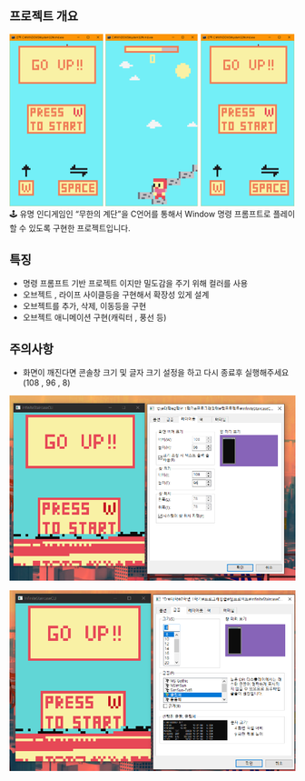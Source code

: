 ## 프로젝트 개요

<img src="redeme.assets/noname01.bmp" alt="noname01" style="zoom:50%;" />

<img src="redeme.assets/noname02.bmp" alt="noname02" style="zoom:50%;" />

<img src="redeme.assets/noname01-1711941770470-3.bmp" alt="noname01" style="zoom:50%;" />

<aside> 🕹️ 유명 인디게임인 “무한의 계단”을 C언어를 통해서 Window 명령 프롬프트로 플레이 할 수 있도록 구현한 프로젝트입니다.</aside>



## 특징

- 명령 프롬프트 기반 프로젝트 이지만 밀도감을 주기 위해 컬러를 사용
- 오브젝트 , 라이프 사이클등을 구현해서 확장성 있게 설계
- 오브젝트를 추가, 삭제, 이동등을 구현
- 오브젝트 애니메이션 구현(캐릭터 , 풍선 등)



## 주의사항

- 화면이 깨진다면 콘솔창 크기 및 글자 크기 설정을 하고 다시 종료후 실행해주세요 (108 , 96 , 8)

![image-20240401122515879](redeme.assets/image-20240401122515879.png)

![image-20240401122617492](redeme.assets/image-20240401122617492.png)